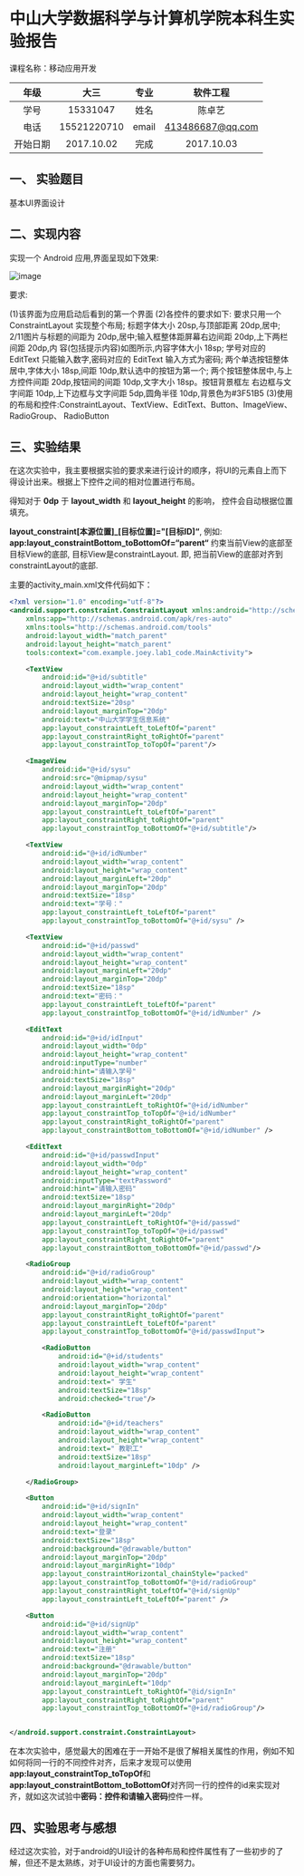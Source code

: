 # 中山大学数据科学与计算机学院本科生实验报告

课程名称：移动应用开发

|  年级  |     大三      |  专业   |       软件工程       |
| :--: | :---------: | :---: | :--------------: |
|  学号  |  15331047   |  姓名   |       陈卓艺        |
|  电话  | 15521220710 | email | 413486687@qq.com |
| 开始日期 | 2017.10.02  |  完成   |    2017.10.03    |

## 一、 实验题目

基本UI界面设计



## 二、实现内容

实现一个 Android 应用,界面呈现如下效果:

![image](/home/joey/Documents/the_5th_semester/android_project/project3/UI.png)

要求:

(1)该界面为应用启动后看到的第一个界面
(2)各控件的要求如下:
要求只用一个 ConstraintLayout 实现整个布局;
标题字体大小 20sp,与顶部距离 20dp,居中;
2/11图片与标题的间距为 20dp,居中;输入框整体距屏幕右边间距 20dp,上下两栏间距 20dp,内
容(包括提示内容)如图所示,内容字体大小 18sp;
学号对应的 EditText 只能输入数字,密码对应的 EditText 输入方式为密码;
两个单选按钮整体居中,字体大小 18sp,间距 10dp,默认选中的按钮为第一个;
两个按钮整体居中,与上方控件间距 20dp,按钮间的间距 10dp,文字大小 18sp。按钮背景框左
右边框与文字间距 10dp,上下边框与文字间距 5dp,圆角半径 10dp,背景色为#3F51B5
(3)使用的布局和控件:ConstraintLayout、TextView、EditText、Button、ImageView、RadioGroup、
RadioButton



## 三、实验结果

在这次实验中，我主要根据实验的要求来进行设计的顺序，将UI的元素自上而下得设计出来。根据上下控件之间的相对位置进行布局。

得知对于 **0dp** 于 **layout_width** 和 **layout_height** 的影响， 控件会自动根据位置填充。

**layout_constraint[本源位置]_[目标位置]="[目标ID]“**, 例如:
**app:layout_constraintBottom_toBottomOf=“parent“**
约束当前View的底部至目标View的底部, 目标View是constraintLayout.
即, 把当前View的底部对齐到constraintLayout的底部.

主要的activity_main.xml文件代码如下：

```xml
<?xml version="1.0" encoding="utf-8"?>
<android.support.constraint.ConstraintLayout xmlns:android="http://schemas.android.com/apk/res/android"
    xmlns:app="http://schemas.android.com/apk/res-auto"
    xmlns:tools="http://schemas.android.com/tools"
    android:layout_width="match_parent"
    android:layout_height="match_parent"
    tools:context="com.example.joey.lab1_code.MainActivity">

    <TextView
        android:id="@+id/subtitle"
        android:layout_width="wrap_content"
        android:layout_height="wrap_content"
        android:textSize="20sp"
        android:layout_marginTop="20dp"
        android:text="中山大学学生信息系统"
        app:layout_constraintLeft_toLeftOf="parent"
        app:layout_constraintRight_toRightOf="parent"
        app:layout_constraintTop_toTopOf="parent"/>

    <ImageView
        android:id="@+id/sysu"
        android:src="@mipmap/sysu"
        android:layout_width="wrap_content"
        android:layout_height="wrap_content"
        android:layout_marginTop="20dp"
        app:layout_constraintLeft_toLeftOf="parent"
        app:layout_constraintRight_toRightOf="parent"
        app:layout_constraintTop_toBottomOf="@+id/subtitle"/>

    <TextView
        android:id="@+id/idNumber"
        android:layout_width="wrap_content"
        android:layout_height="wrap_content"
        android:layout_marginLeft="20dp"
        android:layout_marginTop="20dp"
        android:textSize="18sp"
        android:text="学号："
        app:layout_constraintLeft_toLeftOf="parent"
        app:layout_constraintTop_toBottomOf="@+id/sysu" />

    <TextView
        android:id="@+id/passwd"
        android:layout_width="wrap_content"
        android:layout_height="wrap_content"
        android:layout_marginLeft="20dp"
        android:layout_marginTop="20dp"
        android:textSize="18sp"
        android:text="密码："
        app:layout_constraintLeft_toLeftOf="parent"
        app:layout_constraintTop_toBottomOf="@+id/idNumber" />

    <EditText
        android:id="@+id/idInput"
        android:layout_width="0dp"
        android:layout_height="wrap_content"
        android:inputType="number"
        android:hint="请输入学号"
        android:textSize="18sp"
        android:layout_marginRight="20dp"
        android:layout_marginLeft="20dp"
        app:layout_constraintLeft_toRightOf="@+id/idNumber"
        app:layout_constraintTop_toTopOf="@+id/idNumber"
        app:layout_constraintRight_toRightOf="parent"
        app:layout_constraintBottom_toBottomOf="@+id/idNumber" />

    <EditText
        android:id="@+id/passwdInput"
        android:layout_width="0dp"
        android:layout_height="wrap_content"
        android:inputType="textPassword"
        android:hint="请输入密码"
        android:textSize="18sp"
        android:layout_marginRight="20dp"
        android:layout_marginLeft="20dp"
        app:layout_constraintLeft_toRightOf="@+id/passwd"
        app:layout_constraintTop_toTopOf="@+id/passwd"
        app:layout_constraintRight_toRightOf="parent"
        app:layout_constraintBottom_toBottomOf="@+id/passwd"/>

    <RadioGroup
        android:id="@+id/radioGroup"
        android:layout_width="wrap_content"
        android:layout_height="wrap_content"
        android:orientation="horizontal"
        android:layout_marginTop="20dp"
        app:layout_constraintRight_toRightOf="parent"
        app:layout_constraintLeft_toLeftOf="parent"
        app:layout_constraintTop_toBottomOf="@+id/passwdInput">

        <RadioButton
            android:id="@+id/students"
            android:layout_width="wrap_content"
            android:layout_height="wrap_content"
            android:text=" 学生"
            android:textSize="18sp"
            android:checked="true"/>

        <RadioButton
            android:id="@+id/teachers"
            android:layout_width="wrap_content"
            android:layout_height="wrap_content"
            android:text=" 教职工"
            android:textSize="18sp"
            android:layout_marginLeft="10dp" />

    </RadioGroup>

    <Button
        android:id="@+id/signIn"
        android:layout_width="wrap_content"
        android:layout_height="wrap_content"
        android:text="登录"
        android:textSize="18sp"
        android:background="@drawable/button"
        android:layout_marginTop="20dp"
        android:layout_marginRight="10dp"
        app:layout_constraintHorizontal_chainStyle="packed"
        app:layout_constraintTop_toBottomOf="@+id/radioGroup"
        app:layout_constraintRight_toLeftOf="@+id/signUp"
        app:layout_constraintLeft_toLeftOf="parent" />

    <Button
        android:id="@+id/signUp"
        android:layout_width="wrap_content"
        android:layout_height="wrap_content"
        android:text="注册"
        android:textSize="18sp"
        android:background="@drawable/button"
        android:layout_marginTop="20dp"
        android:layout_marginLeft="10dp"
        app:layout_constraintLeft_toRightOf="@id/signIn"
        app:layout_constraintRight_toRightOf="parent"
        app:layout_constraintTop_toBottomOf="@+id/radioGroup"/>


</android.support.constraint.ConstraintLayout>
```

在本次实验中，感觉最大的困难在于一开始不是很了解相关属性的作用，例如不知如何将同一行的不同控件对齐，后来才发现可以使用**app:layout_constraintTop_toTopOf**和**app:layout_constraintBottom_toBottomOf**对齐同一行的控件的id来实现对齐，就如这次试验中**密码：**控件和**请输入密码**控件一样。



## 四、实验思考与感想

经过这次实验，对于android的UI设计的各种布局和控件属性有了一些初步的了解，但还不是太熟练，对于UI设计的方面也需要努力。

